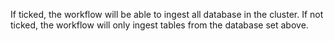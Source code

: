 If ticked, the workflow will be able to ingest all database in the cluster. If not ticked, the workflow will only ingest tables from the database set above.